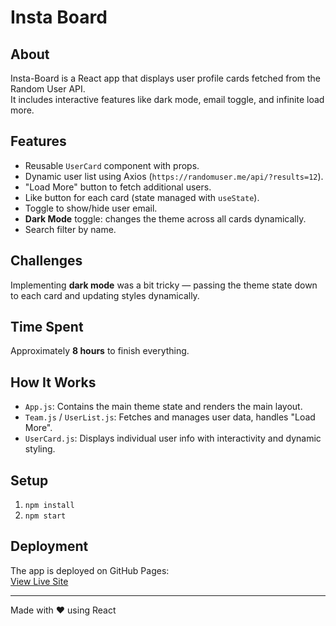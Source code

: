 # Insta Board

## About
Insta-Board is a React app that displays user profile cards fetched from the Random User API.  
It includes interactive features like dark mode, email toggle, and infinite load more.

## Features
- Reusable `UserCard` component with props.
- Dynamic user list using Axios (`https://randomuser.me/api/?results=12`).
- "Load More" button to fetch additional users.
- Like button for each card (state managed with `useState`).
- Toggle to show/hide user email.
- **Dark Mode** toggle: changes the theme across all cards dynamically.
- Search filter by name.

## Challenges
Implementing **dark mode** was a bit tricky — passing the theme state down to each card and updating styles dynamically.

## Time Spent
Approximately **8 hours** to finish everything.

## How It Works
- `App.js`: Contains the main theme state and renders the main layout.
- `Team.js` / `UserList.js`: Fetches and manages user data, handles "Load More".
- `UserCard.js`: Displays individual user info with interactivity and dynamic styling.

## Setup
1. `npm install`
2. `npm start`

## Deployment
The app is deployed on GitHub Pages:  
[View Live Site](https://ThekraQaqish.github.io/InstaBoardV2)

---

Made with ❤️ using React
